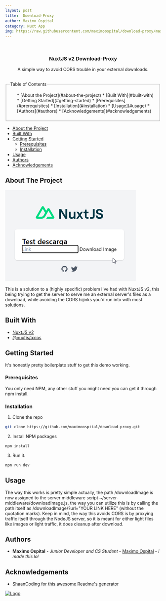 ```yaml
---
layout: post
title:  Download-Proxy
author: Maximo Ospital
category: Nuxt App
img: https://raw.githubusercontent.com/maximoospital/download-proxy/master/images/screenshot.png
---
```


<br/>
<p align="center">
  <h3 align="center">NuxtJS v2 Download-Proxy</h3>

  <p align="center">
    A simple way to avoid CORS trouble in your external downloads.
    <br/>
    <br/>
  </p>
</p>

<div class="tui-window">
    <fieldset class="tui-fieldset tui-border-double">
    <legend>Table of Contents</legend>
    <ul>
* [About the Project](#about-the-project)
* [Built With](#built-with)
* [Getting Started](#getting-started)
  * [Prerequisites](#prerequisites)
  * [Installation](#installation)
* [Usage](#usage)
* [Authors](#authors)
* [Acknowledgements](#acknowledgements)
</ul>
</fieldset>
</div>

* [About the Project](#about-the-project)
* [Built With](#built-with)
* [Getting Started](#getting-started)
  * [Prerequisites](#prerequisites)
  * [Installation](#installation)
* [Usage](#usage)
* [Authors](#authors)
* [Acknowledgements](#acknowledgements)

## About The Project

![Screen Shot](https://raw.githubusercontent.com/maximoospital/download-proxy/master/images/screenshot.png)

This is a solution to a (highly specific) problem i've had with NuxtJS v2, this being trying to get the server to serve me an external server's files as a download, while avoiding the CORS hijinks you'd run into with most solutions.

## Built With



* [NuxtJS v2](https://v2.nuxt.com/)
* [@nuxtjs/axios](https://axios.nuxtjs.org/)

## Getting Started

It's honestly pretty boilerplate stuff to get this demo working.

### Prerequisites

You only need NPM, any other stuff you might need you can get it through npm install.

### Installation

1. Clone the repo

```sh
git clone https://github.com/maximoospital/download-proxy.git
```

2. Install NPM packages

```sh
npm install
```

3. Run it. 

```sh
npm run dev
```

## Usage

The way this works is pretty simple actually, the path /downloadImage is now assigned to the server middleware script ~/server-middleware/downloadImage.js, the way you can utilize this is by calling the path itself as /downloadImage/?url="YOUR LINK HERE" (without the 
quotation marks). Keep in mind, the way this avoids CORS is by proxying traffic itself through the NodeJS server, so it is meant for either light files like images or light traffic, it does cleanup after download.

## Authors

* **Maximo Ospital** - *Junior Developer and CS Student* - [Maximo Ospital](https://github.com/maximoospital/) - *i made this lol*

## Acknowledgements

* [ShaanCoding for this awesome Readme's generator](https://github.com/ShaanCoding/)

[![Logo](https://i.imgur.com/XlF4lM5.png)](https://github.com/maximoospital) 
